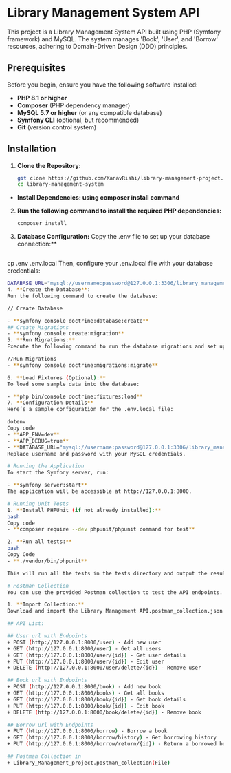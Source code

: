 # Library Management System API

This project is a Library Management System API built using PHP (Symfony framework) and MySQL. The system manages 'Book', 'User', and 'Borrow' resources, adhering to Domain-Driven Design (DDD) principles.

## Prerequisites

Before you begin, ensure you have the following software installed:

- **PHP 8.1 or higher**
- **Composer** (PHP dependency manager)
- **MySQL 5.7 or higher** (or any compatible database)
- **Symfony CLI** (optional, but recommended)
- **Git** (version control system)

## Installation

1. **Clone the Repository:**
   ```bash
   git clone https://github.com/KanavRishi/library-management-project.git
   cd library-management-system
- **Install Dependencies: using composer install command**

2. **Run the following command to install the required PHP dependencies:**
   ```bash
   composer install

3. **Database Configuration:**
   Copy the .env file to set up your database connection:**
   ```bash
 cp .env .env.local
Then, configure your .env.local file with your database credentials:
   
   ```bash
DATABASE_URL="mysql://username:password@127.0.0.1:3306/library_management_project"
4. **Create the Database**:
Run the following command to create the database:

// Create Database
   
- **symfony console doctrine:database:create**
## Create Migrations
- **symfony console create:migration**
5. **Run Migrations:**
Execute the following command to run the database migrations and set up the schema:

//Run Migrations
- **symfony console doctrine:migrations:migrate**

6. **Load Fixtures (Optional):**
To load some sample data into the database:

- **php bin/console doctrine:fixtures:load**
7. **Configuration Details**
Here’s a sample configuration for the .env.local file:

dotenv
Copy code
- **APP_ENV=dev**
- **APP_DEBUG=true**
- **DATABASE_URL="mysql://username:password@127.0.0.1:3306/library_management_system"**
Replace username and password with your MySQL credentials.

# Running the Application
To start the Symfony server, run:

- **symfony server:start**
The application will be accessible at http://127.0.0.1:8000.

# Running Unit Tests
1. **Install PHPUnit (if not already installed):**
   bash
   Copy code
- **composer require --dev phpunit/phpunit command for test**

2. **Run all tests:**
   bash
   Copy Code
- **./vendor/bin/phpunit**

This will run all the tests in the tests directory and output the results.

# Postman Collection
You can use the provided Postman collection to test the API endpoints.

1. **Import Collection:**
Download and import the Library Management API.postman_collection.json file into Postman.

## API List:

## User url with Endpoints
+ POST (http://127.0.0.1:8000/user) - Add new user
+ GET (http://127.0.0.1:8000/user) - Get all users
+ GET (http://127.0.0.1:8000/user/{id}) - Get user details
+ PUT (http://127.0.0.1:8000/user/{id}) - Edit user
+ DELETE (http://127.0.0.1:8000/user/delete/{id}) - Remove user

## Book url with Endpoints
+ POST (http://127.0.0.1:8000/book) - Add new book
+ GET (http://127.0.0.1:8000/books) - Get all books
+ GET (http://127.0.0.1:8000/book/{id}) - Get book details
+ PUT (http://127.0.0.1:8000/book/{id}) - Edit book
+ DELETE (http://127.0.0.1:8000/book/delete/{id}) - Remove book

## Borrow url with Endpoints
+ PUT (http://127.0.0.1:8000/borrow) - Borrow a book
+ GET (http://127.0.0.1:8000/borrow/history) - Get borrowing history
+ PUT (http://127.0.0.1:8000/borrow/return/{id}) - Return a borrowed book

## Postman Collection in
+ Library_Management_project.postman_collection(File)